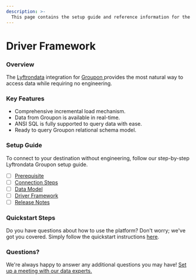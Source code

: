 ```yaml
---
description: >-
  This page contains the setup guide and reference information for the Groupon source connector.
---
```


# Driver Framework

### Overview

The [Lyftrondata](https://www.lyftrondata.com/) integration for [Groupon](https://www.lyftrondata.com/integration/groupon/)[ ](https://www.lyftrondata.com/integration/groupon/)provides the most natural way to access data while requiring no engineering.

### Key Features

* Comprehensive incremental load mechanism.
* Data from Groupon is available in real-time.&#x20;
* ANSI SQL is fully supported to query data with ease.
* Ready to query Groupon relational schema model.

### Setup Guide

To connect to your destination without engineering, follow our step-by-step Lyftrondata Groupon setup guide.

* [ ] [Prerequisite](../../marketing-analytics/groupon/prerequisite.md)
* [ ] [Connection Steps](../../marketing-analytics/groupon/connection-steps.md)
* [ ] [Data Model](../../marketing-analytics/groupon/data-model/)
* [ ] [Driver Framework](../../marketing-analytics/groupon/driver-framework/)
* [ ] [Release Notes](../../marketing-analytics/groupon/release-notes.md)

### Quickstart Steps

Do you have questions about how to use the platform? Don't worry; we've got you covered. Simply follow the quickstart instructions [here](../../../quickstart-steps.md).

### Questions? <a href="#questions" id="questions"></a>

We're always happy to answer any additional questions you may have! [Set up a meeting with our data experts.](https://www.lyftrondata.com/book-a-meeting/)


